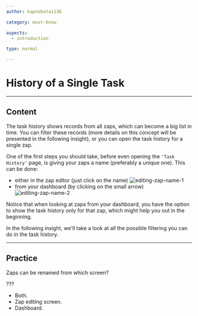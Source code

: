 ```yaml
---
author: kapnobatai136

category: must-know

aspects:
  - introduction

type: normal

---
```


# History of a Single Task

---
## Content

The task history shows records from all zaps, which can become a big list in time. You can filter these records (more details on this concept will be presented in the following insight), or you can open the task history for a single zap.

One of the first steps you should take, before even opening the `'Task History'` page, is giving your zaps a name (preferably a unique one). This can be done:
- either in the zap editor (just click on the name)
![editing-zap-name-1](https://img.enkipro.com/906882beabe8ba54c74f8b8b78db714f.png)
- from your dashboard (by clicking on the small arrow)
![editing-zap-name-2](https://img.enkipro.com/165019bf61a40cf3129b769fe1e1aa3a.png)

Notice that when looking at zaps from your dashboard, you have the option to show the task history only for that zap, which might help you out in the beginning.

In the following insight, we'll take a look at all the possible filtering you can do in the task history.

---
## Practice

Zaps can be renamed from which screen?

???

* Both.
* Zap editing screen.
* Dashboard.